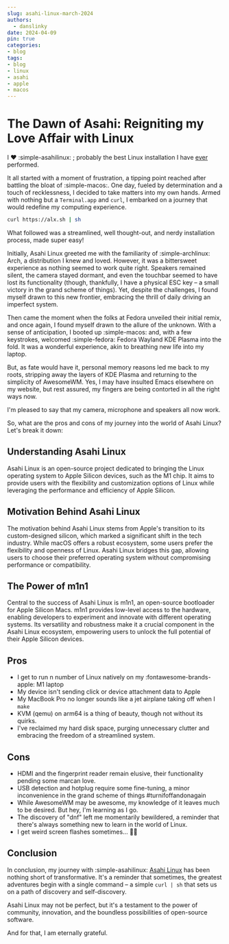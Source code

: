 ```yaml
---
slug: asahi-linux-march-2024
authors:
  - danslinky
date: 2024-04-09
pin: true
categories:
- blog
tags:
- blog
- linux
- asahi
- apple
- macos
---
```


# The Dawn of Asahi: Reigniting my Love Affair with Linux

I :heart: :simple-asahilinux: ; probably the best Linux installation I have [ever](http://localhost:8000/resumes/markdown/index.html#technical-student-cern-switzerland-2007-2008-linux-pxe-tftpboot-ia64-perl-xmlrpc-oracle "Link to Dan Slinky's experience working at CERN IT Department") performed.

<!-- more -->

It all started with a moment of frustration, a tipping point reached after battling the bloat of :simple-macos:. One day, fueled by determination and a touch of recklessness, I decided to take matters into my own hands. Armed with nothing but a `Terminal.app` and `curl`, I embarked on a journey that would redefine my computing experience.

```sh title="How to install Asahi Linux from your macOS"
curl https://alx.sh | sh 
```

What followed was a streamlined, well thought-out, and nerdy installation process, made super easy!

Initially, Asahi Linux greeted me with the familiarity of :simple-archlinux: Arch, a distribution I knew and loved. However, it was a bittersweet experience as nothing seemed to work quite right. Speakers remained silent, the camera stayed dormant, and even the touchbar seemed to have lost its functionality (though, thankfully, I have a physical ESC key – a small victory in the grand scheme of things). Yet, despite the challenges, I found myself drawn to this new frontier, embracing the thrill of daily driving an imperfect system.

Then came the moment when the folks at Fedora unveiled their initial remix, and once again, I found myself drawn to the allure of the unknown. With a sense of anticipation, I booted up :simple-macos: and, with a few keystrokes, welcomed :simple-fedora: Fedora Wayland KDE Plasma into the fold. It was a wonderful experience, akin to breathing new life into my laptop.

But, as fate would have it, personal memory reasons led me back to my roots, stripping away the layers of KDE Plasma and returning to the simplicity of AwesomeWM. Yes, I may have insulted Emacs elsewhere on my website, but rest assured, my fingers are being contorted in all the right ways now.

I'm pleased to say that my camera, microphone and speakers all now work.

So, what are the pros and cons of my journey into the world of Asahi Linux? Let's break it down:

## Understanding Asahi Linux

Asahi Linux is an open-source project dedicated to bringing the Linux operating system to Apple Silicon devices, such as the M1 chip. It aims to provide users with the flexibility and customization options of Linux while leveraging the performance and efficiency of Apple Silicon.

## Motivation Behind Asahi Linux

The motivation behind Asahi Linux stems from Apple's transition to its custom-designed silicon, which marked a significant shift in the tech industry. While macOS offers a robust ecosystem, some users prefer the flexibility and openness of Linux. Asahi Linux bridges this gap, allowing users to choose their preferred operating system without compromising performance or compatibility.

## The Power of m1n1

Central to the success of Asahi Linux is m1n1, an open-source bootloader for Apple Silicon Macs. m1n1 provides low-level access to the hardware, enabling developers to experiment and innovate with different operating systems. Its versatility and robustness make it a crucial component in the Asahi Linux ecosystem, empowering users to unlock the full potential of their Apple Silicon devices.

## Pros

- I get to run n number of Linux natively on my :fontawesome-brands-apple: M1 laptop
- My device isn't sending click or device attachment data to Apple
- My MacBook Pro no longer sounds like a jet airplane taking off when I `make`
- KVM (qemu) on arm64 is a thing of beauty, though not without its quirks.
- I've reclaimed my hard disk space, purging unnecessary clutter and embracing the freedom of a streamlined system.

## Cons

- HDMI and the fingerprint reader remain elusive, their functionality pending some marcan love.
- USB detection and hotplug require some fine-tuning, a minor inconvenience in the grand scheme of things #turnifoffandonagain
- While AwesomeWM may be awesome, my knowledge of it leaves much to be desired. But hey, I'm learning as I go.
- The discovery of "dnf" left me momentarily bewildered, a reminder that there's always something new to learn in the world of Linux.
- I get weird screen flashes sometimes... :man_shrugging:

## Conclusion

In conclusion, my journey with :simple-asahilinux: [Asahi Linux](https://asahilinux.org/ "Asahi Linux website") has been nothing short of transformative. It's a reminder that sometimes, the greatest adventures begin with a single command – a simple `curl | sh` that sets us on a path of discovery and self-discovery.

Asahi Linux may not be perfect, but it's a testament to the power of community, innovation, and the boundless possibilities of open-source software.

And for that, I am eternally grateful.
